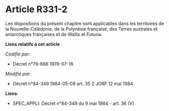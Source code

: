# Article R331-2

Les dispositions du présent chapitre sont applicables dans les territoires de la Nouvelle-Calédonie, de la Polynésie
française, des Terres australes et antarctiques françaises et de Wallis et Futuna.

**Liens relatifs à cet article**

_Codifié par_:

  - Décret n°76-666 1976-07-16

_Modifié par_:

  - Décret n°84-349 1984-05-09 art. 35 2 JORF 12 mai 1984

**Liens**:

  - SPEC_APPLI: Décret n°84-349 du 9 mai 1984 - art. 36 (V)
